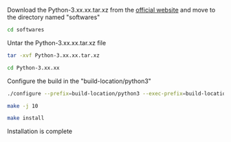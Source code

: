 Download the Python-3.xx.xx.tar.xz from the [official website](https://www.python.org/downloads/) and move to the directory named "softwares"

```bash
cd softwares
```
Untar the Python-3.xx.xx.tar.xz file

```bash
tar -xvf Python-3.xx.xx.tar.xz
```
```bash
cd Python-3.xx.xx
```

Configure the build in the "build-location/python3"

```bash
./configure --prefix=build-location/python3 --exec-prefix=build-location/python3 --enable-shared
```
```bash
make -j 10
```
```bash
make install
```
Installation is complete
